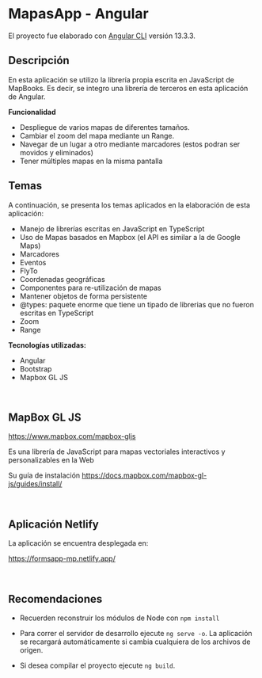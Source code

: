 # MapasApp - Angular

El proyecto fue elaborado con [Angular CLI](https://github.com/angular/angular-cli) versión 13.3.3.
## **Descripción**

En esta aplicación se utilizo la librería propia escrita en JavaScript de MapBooks. Es decir, se integro una librería de terceros en esta aplicación de Angular.

**Funcionalidad**

- Despliegue de varios mapas de diferentes tamaños.
- Cambiar el zoom del mapa mediante un Range.
- Navegar de un lugar a otro mediante marcadores (estos podran ser movidos y eliminados)
- Tener múltiples mapas en la misma pantalla 




## **Temas** ##

A continuación, se presenta los temas aplicados en la elaboración de esta aplicación:


- Manejo de librerías escritas en JavaScript en TypeScript
- Uso de Mapas basados en Mapbox (el API es similar a la de Google Maps)
- Marcadores
- Eventos
- FlyTo
- Coordenadas geográficas
- Componentes para re-utilización de mapas
- Mantener objetos de forma persistente
- @types: paquete enorme que tiene un tipado de librerias que no fueron escritas en TypeScript
- Zoom
- Range



**Tecnologías utilizadas:**

- Angular
- Bootstrap
- Mapbox GL JS


<br>

## **MapBox GL JS** ##
https://www.mapbox.com/mapbox-gljs

Es una librería de JavaScript para mapas vectoriales interactivos y personalizables en la Web

Su guía de instalación https://docs.mapbox.com/mapbox-gl-js/guides/install/



<br>



## **Aplicación Netlify**


La aplicación se encuentra desplegada en:

https://formsapp-mp.netlify.app/


<br>

## **Recomendaciones**



- Recuerden reconstruir los módulos de Node con `npm install`

- Para correr el servidor de desarrollo ejecute `ng serve -o`. La aplicación se recargará automáticamente si cambia cualquiera de los archivos de origen.

- Si desea compilar el proyecto ejecute `ng build`.

